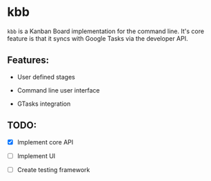 kbb
=====

`kbb` is a Kanban Board implementation for the command line. It's core feature is that it syncs with Google Tasks via the developer API. 


Features:
----
- User defined stages
 
- Command line user interface

- GTasks integration


TODO:
----
- [x] Implement core API

- [ ] Implement UI

- [ ] Create testing framework
